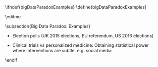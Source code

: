 \ifndef{bigDataParadoxExamples}
\define{bigDataParadoxExamples]

\editme

\subsection{Big Data Paradox: Examples}

* Election polls (UK 2015 elections, EU referendum, US 2016 elections)

* Clinical trials vs personalized medicine: Obtaining statistical power where interventions are subtle. e.g. social media


\endif
